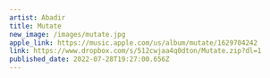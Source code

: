 ```yaml
---
artist: Abadir
title: Mutate
new_image: /images/mutate.jpg
apple_link: https://music.apple.com/us/album/mutate/1629704242
link: https://www.dropbox.com/s/512cwjaa4q0dton/Mutate.zip?dl=1
published_date: 2022-07-28T19:27:00.656Z
---
```

